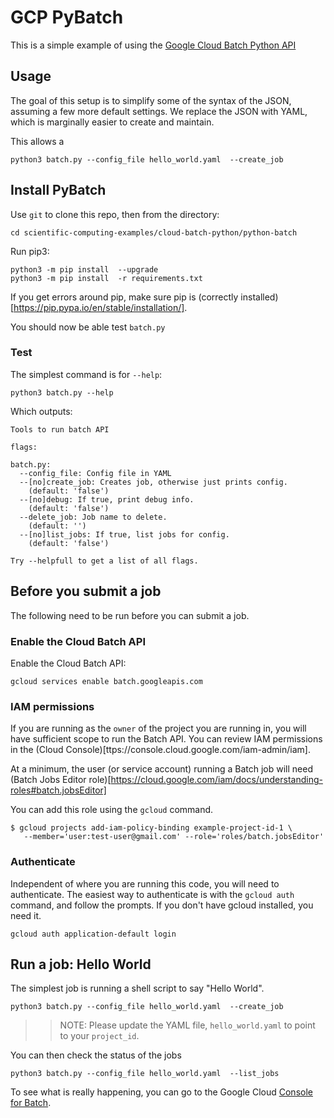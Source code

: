 # GCP PyBatch 

This is a simple example of using the [Google Cloud Batch Python API](https://cloud.google.com/python/docs/reference/batch/latest)

## Usage
The goal of this setup is to simplify some of the syntax of the JSON, assuming a few more default settings. We replace the JSON with YAML, which is marginally easier to create and maintain.

This allows a 
```
python3 batch.py --config_file hello_world.yaml  --create_job
```

## Install PyBatch
Use `git` to clone this repo, then from the directory:
```
cd scientific-computing-examples/cloud-batch-python/python-batch
```
Run pip3:
```
python3 -m pip install  --upgrade
python3 -m pip install  -r requirements.txt
```
If you get errors around pip, make sure pip is (correctly installed)[https://pip.pypa.io/en/stable/installation/].

You should now be able test `batch.py`

### Test
The simplest command is for `--help`:
```
python3 batch.py --help
```

Which outputs:
```
Tools to run batch API

flags:

batch.py:
  --config_file: Config file in YAML
  --[no]create_job: Creates job, otherwise just prints config.
    (default: 'false')
  --[no]debug: If true, print debug info.
    (default: 'false')
  --delete_job: Job name to delete.
    (default: '')
  --[no]list_jobs: If true, list jobs for config.
    (default: 'false')

Try --helpfull to get a list of all flags.
```

## Before you submit a job
The following need to be run before you can submit a job.
### Enable the Cloud Batch API
Enable the Cloud Batch API:
```
gcloud services enable batch.googleapis.com
```
### IAM permissions
If you are running as the `owner` of the project you are running in, you will have sufficient scope to run the Batch API. You can review IAM permissions in the (Cloud Console)[ttps://console.cloud.google.com/iam-admin/iam].

At a minimum, the user (or service account) running a Batch job will need  (Batch Jobs Editor role)[https://cloud.google.com/iam/docs/understanding-roles#batch.jobsEditor]

You can add this role using the `gcloud` command. 
```
$ gcloud projects add-iam-policy-binding example-project-id-1 \
   --member='user:test-user@gmail.com' --role='roles/batch.jobsEditor'
```

### Authenticate
Independent of where you are running this code, you will need to authenticate. The easiest way to authenticate is with the `gcloud auth` command, and follow the prompts. If you don't have gcloud installed, you need it. 

```
gcloud auth application-default login
```

## Run a job: Hello World
The simplest job is running a shell script to say "Hello World".

```
python3 batch.py --config_file hello_world.yaml  --create_job
```
>> NOTE: Please update the YAML file, `hello_world.yaml` to point to your `project_id`.

You can then check the status of the jobs
```
python3 batch.py --config_file hello_world.yaml  --list_jobs
```
To see what is really happening, you can go to the Google Cloud [Console for Batch](https://console.cloud.google.com/batch/jobs).

